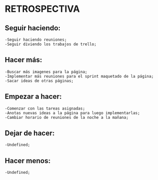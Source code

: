# RETROSPECTIVA 

## Seguir haciendo:
    -Seguir haciendo reuniones;
    -Seguir diviendo los trabajos de trello;

## Hacer más:
    -Buscar más imagenes para la página;
    -Implementar más reuniones para el sprint maquetado de la página;
    -Sacar ideas de otras páginas;

## Empezar a hacer:
    -Comenzar con las tareas asignadas;
    -Anotas nuevas ideas a la página para luego implementarlas;
    -Cambiar horario de reuniones de la noche a la mañana;

## Dejar de hacer:
    -Undefined;

## Hacer menos:
    -Undefined;